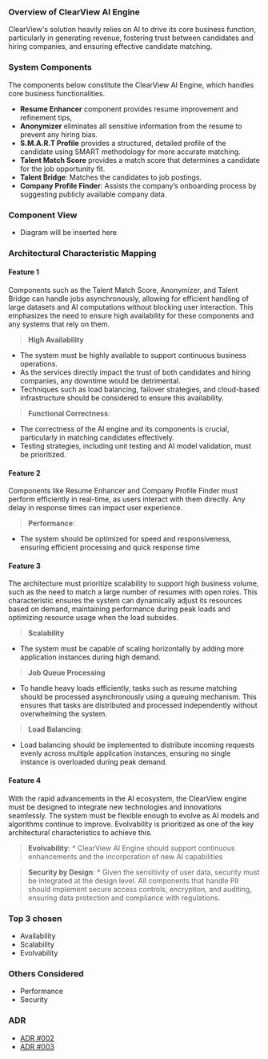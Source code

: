 ### Overview of ClearView AI Engine
ClearView's solution heavily relies on AI to drive its core business function, particularly in generating revenue, fostering trust between candidates and hiring companies, and ensuring effective candidate matching. 

### System Components
The components below constitute the ClearView AI Engine, which handles core business functionalities.

* **Resume Enhancer** component provides resume improvement and refinement tips,   
* **Anonymizer** eliminates all sensitive information from the resume to prevent any hiring bias.   
* **S.M.A.R.T Profile** provides a structured, detailed profile of the candidate using SMART methodology for more accurate matching.  
* **Talent Match Score** provides a match score that determines a candidate for the job opportunity fit.   
* **Talent Bridge**: Matches the candidates to job postings.  
* **Company Profile Finder**: Assists the company’s onboarding process by suggesting publicly available company data.

### Component View
* Diagram will be inserted here

### Architectural Characteristic Mapping

#### Feature 1
Components such as the Talent Match Score, Anonymizer, and Talent Bridge can handle jobs asynchronously, allowing for efficient handling of large datasets and AI computations without blocking user interaction.
This emphasizes the need to ensure high availability for these components and any systems that rely on them.

> **High Availability**
   * The system must be highly available to support continuous business operations.
   * As the services directly impact the trust of both candidates and hiring companies, any downtime would be detrimental.
   * Techniques such as load balancing, failover strategies, and cloud-based infrastructure should be considered to ensure this availability.

> **Functional Correctness**:
  * The correctness of the AI engine and its components is crucial, particularly in matching candidates effectively.
  * Testing strategies, including unit testing and AI model validation, must be prioritized.

#### Feature 2 
Components like Resume Enhancer and Company Profile Finder must perform efficiently in real-time, as users interact with them directly. Any delay in response times can impact user experience.

> **Performance**:
   * The system should be optimized for speed and responsiveness, ensuring efficient processing and quick response time

#### Feature 3
The architecture must prioritize scalability to support high business volume, such as the need to match a large number of resumes with open roles. This characteristic ensures the system can dynamically adjust its resources based on demand, maintaining performance during peak loads and optimizing resource usage when the load subsides.

> **Scalability**
   * The system must be capable of scaling horizontally by adding more application instances during high demand.
    
> **Job Queue Processing**
   * To handle heavy loads efficiently, tasks such as resume matching should be processed asynchronously using a queuing mechanism. This ensures that tasks are distributed and processed independently without overwhelming the system.
    
> **Load Balancing**:
   * Load balancing should be implemented to distribute incoming requests evenly across multiple application instances, ensuring no single instance is overloaded during peak demand.

#### Feature 4
With the rapid advancements in the AI ecosystem, the ClearView engine must be designed to integrate new technologies and innovations seamlessly. The system must be flexible enough to evolve as AI models and algorithms continue to improve. Evolvability is prioritized as one of the key architectural characteristics to achieve this.

> **Evolvability**:
    * ClearView AI Engine should support continuous enhancements and the incorporation of new AI capabilities
     
> **Security by Design**:
    * Given the sensitivity of user data, security must be integrated at the design level. All components that handle PII should implement secure access controls, encryption, and auditing, ensuring data protection and compliance with regulations.

### Top 3 chosen
* Availability
* Scalability
* Evolvability

### Others Considered
* Performance
* Security

### ADR
* [ADR #002](ADR%20002%3A%20Architecture%20Decision%20for%20ClearView%20AI%20Engine.md)
* [ADR #003](ADR%20002%3A%20Architecture%20Considered%20for%20ClearView%20AI%20Engine.md)
